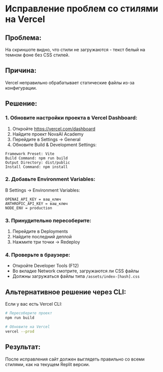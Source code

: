 # Исправление проблем со стилями на Vercel

## Проблема:
На скриншоте видно, что стили не загружаются - текст белый на темном фоне без CSS стилей.

## Причина:
Vercel неправильно обрабатывает статические файлы из-за конфигурации.

## Решение:

### 1. Обновите настройки проекта в Vercel Dashboard:

1. Откройте https://vercel.com/dashboard
2. Найдите проект NovaAI Academy
3. Перейдите в Settings → General
4. Обновите Build & Development Settings:

```
Framework Preset: Vite
Build Command: npm run build  
Output Directory: dist/public
Install Command: npm install
```

### 2. Добавьте Environment Variables:

В Settings → Environment Variables:
```
OPENAI_API_KEY = ваш_ключ
ANTHROPIC_API_KEY = ваш_ключ  
NODE_ENV = production
```

### 3. Принудительно пересоберите:

1. Перейдите в Deployments
2. Найдите последний деплой
3. Нажмите три точки → Redeploy

### 4. Проверьте в браузере:

- Откройте Developer Tools (F12)
- Во вкладке Network смотрите, загружаются ли CSS файлы
- Должны загружаться файлы типа `/assets/index-[hash].css`

## Альтернативное решение через CLI:

Если у вас есть Vercel CLI:

```bash
# Пересоберите проект
npm run build

# Обновите на Vercel
vercel --prod
```

## Результат:
После исправления сайт должен выглядеть правильно со всеми стилями, как на текущем Replit версии.